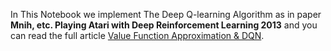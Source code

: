 In This Notebook we implement The Deep Q-learning Algorithm as in paper **Mnih, etc. Playing Atari with Deep Reinforcement Learning 2013**  and you can read the full article [Value Function Approximation & DQN](https://medium.com/@khalil.hennara.247/value-function-approximation-dqn-43df289a3380).
